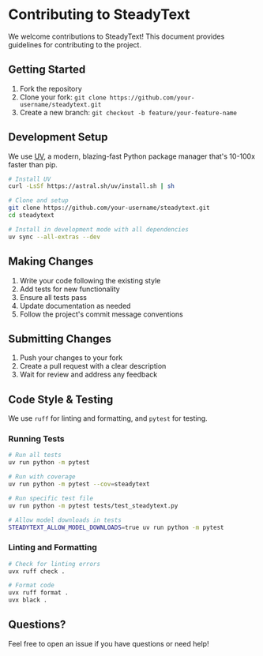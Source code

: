 # Contributing to SteadyText

We welcome contributions to SteadyText! This document provides guidelines for contributing to the project.

## Getting Started

1. Fork the repository
2. Clone your fork: `git clone https://github.com/your-username/steadytext.git`
3. Create a new branch: `git checkout -b feature/your-feature-name`

## Development Setup

We use [UV](https://astral.sh/uv), a modern, blazing-fast Python package manager that's 10-100x faster than pip.

```bash
# Install UV
curl -LsSf https://astral.sh/uv/install.sh | sh

# Clone and setup
git clone https://github.com/your-username/steadytext.git
cd steadytext

# Install in development mode with all dependencies
uv sync --all-extras --dev
```

## Making Changes

1. Write your code following the existing style
2. Add tests for new functionality
3. Ensure all tests pass
4. Update documentation as needed
5. Follow the project's commit message conventions

## Submitting Changes

1. Push your changes to your fork
2. Create a pull request with a clear description
3. Wait for review and address any feedback

## Code Style & Testing

We use `ruff` for linting and formatting, and `pytest` for testing.

### Running Tests

```bash
# Run all tests
uv run python -m pytest

# Run with coverage
uv run python -m pytest --cov=steadytext

# Run specific test file
uv run python -m pytest tests/test_steadytext.py

# Allow model downloads in tests
STEADYTEXT_ALLOW_MODEL_DOWNLOADS=true uv run python -m pytest
```

### Linting and Formatting

```bash
# Check for linting errors
uvx ruff check .

# Format code
uvx ruff format .
uvx black .
```

## Questions?

Feel free to open an issue if you have questions or need help!
